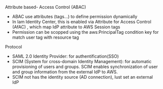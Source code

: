 Attribute based- Access Control (ABAC)
- ABAC use attributes (tags...) to define permission dynamically
- In Iam Identity Center, this is enabled via Attribute for Access Control (AfAC) , which map IdP attribute to AWS Session tags
- Permission can be scopped using the aws:PrincipalTag condition key for match user tag with resource tag


Protocol
- SAML 2.0 Identity Provider: for authentification(SSO)
- SCIM (System for cross-domain Identity Management): for automatic provisioning of users and groups. SCIM enables synchronization of user and group information from the external IdP to AWS.
- SCIM not has the identity source (AD connection), lust set an external IdP